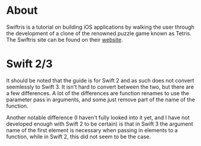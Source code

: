 # About
Swiftris is a tutorial on building iOS applications by walking the user through
the development of a clone of the renowned puzzle game known as Tetris. The Swiftris site can be found on their [website](https://www.bloc.io).

# Swift 2/3 
It should be noted that the guide is for Swift 2 and as such does not convert
seemlessly to Swift 3. It isn't hard to convert between the two, but there are
a few differences. A lot of the differences are function renames to use the
parameter pass in arguments, and some just remove part of the name of the
function.

Another notable difference (I haven't fully looked into it yet, and I have not
developed enough with Swift 2 to be certain) is that in Swift 3 the argument
name of the first element is necessary when passing in elements to a function,
while in Swift 2, this did not seem to be the case. 


